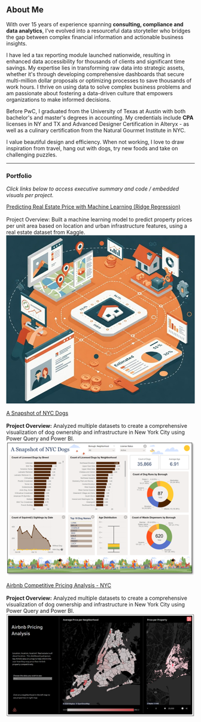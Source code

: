 ## About Me

With over 15 years of experience spanning **consulting, compliance and data analytics**, I've evolved into a resourceful data storyteller who bridges the gap between complex financial information and actionable business insights. 

I have led a tax reporting module launched nationwide, resulting in enhanced data accessibility for thousands of clients and significant time savings. My expertise lies in transforming raw data into strategic assets, whether it's through developing comprehensive dashboards that secure multi-million dollar proposals or optimizing processes to save thousands of work hours. I thrive on using data to solve complex business problems and am passionate about fostering a data-driven culture that empowers organizations to make informed decisions.

Before PwC, I graduated from the University of Texas at Austin with both bachelor's and master's degrees in accounting. My credentials include **CPA** licenses in NY and TX and Advanced Designer Certification in Alteryx - as well as a culinary certification from the Natural Gourmet Institute in NYC.

I value beautiful design and efficiency. When not working, I love to draw inspiration from travel, hang out with dogs, try new foods and take on challenging puzzles.

---

### Portfolio 

_Click links below to access executive summary and code / embedded visuals per project._

[Predicting Real Estate Price with Machine Learning (Ridge Regression)](/projects/real_estate)
<br><br>Project Overview: Built a machine learning model to predict property prices per unit area based on location and urban infrastructure features, using a real estate dataset from Kaggle.
<br><img src="images/realestateimage.jpg?raw=true"/>



[A Snapshot of NYC Dogs](/projects/a_snapshot_of_nyc_dogs)
<br><br>**Project Overview:** Analyzed multiple datasets to create a comprehensive visualization of dog ownership and infrastructure in New York City using Power Query and Power BI.
<br><img src="images/nycdogsscreenshot.png?raw=true"/>



[Airbnb Competitive Pricing Analysis - NYC](/projects/airbnb)
<br><br>**Project Overview:** Analyzed multiple datasets to create a comprehensive visualization of dog ownership and infrastructure in New York City using Power Query and Power BI.
<br><img src="images/airbnb_screenshot.png?raw=true"/>


